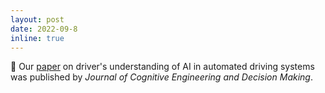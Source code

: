 ```yaml
---
layout: post
date: 2022-09-8
inline: true
---
```


:pushpin: Our [paper](https://journals.sagepub.com/doi/abs/10.1177/15553434221117001) on driver's understanding of AI in automated driving systems was published by *Journal of Cognitive Engineering and Decision Making*.
